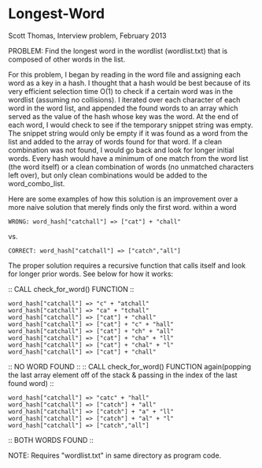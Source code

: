 Longest-Word
============

Scott Thomas, Interview problem, February 2013

PROBLEM: Find the longest word in the wordlist (wordlist.txt) that is composed of other words in the list.

For this problem, I began by reading in the word file and assigning each word as a key in a hash.
I thought that a hash would be best because of its very efficient selection time O(1) to check
if a certain word was in the wordlist (assuming no collisions).  I iterated over each character of each 
word in the word list, and appended the found words to an array which served as the value of the hash 
whose key was the word.  At the end of each word, I would check to see if the temporary snippet string 
was empty.  The snippet string would only be empty if it was found as a word from the list and added 
to the array of words found for that word.  If a clean combination was not found, I would go back 
and look for longer initial words. Every hash would have a minimum of one match from the word list
(the word itself) or a clean combination of words (no unmatched characters left over), but only 
clean combinations would be added to the word_combo_list.

Here are some examples of how this solution is an improvement over a more naive solution that merely finds only the first word. within a word

    WRONG: word_hash["catchall"] => ["cat"] + "chall"
 
vs.
 
    CORRECT: word_hash["catchall"] => ["catch","all"]

The proper solution requires a recursive function that calls itself and look for longer prior words. See below for how it works:
 
:: CALL check_for_word() FUNCTION ::
 
    word_hash["catchall"] => "c" + "atchall"
    word_hash["catchall"] => "ca" + "tchall"
    word_hash["catchall"] => ["cat"] + "chall"
    word_hash["catchall"] => ["cat"] + "c" + "hall"
    word_hash["catchall"] => ["cat"] + "ch" + "all"
    word_hash["catchall"] => ["cat"] + "cha" + "ll"
    word_hash["catchall"] => ["cat"] + "chal" + "l"
    word_hash["catchall"] => ["cat"] + "chall"

:: NO WORD FOUND ::
:: CALL check_for_word() FUNCTION again(popping the last array element off of the stack & passing in the index of the last found word) ::
 
    word_hash["catchall"] => "catc" + "hall"
    word_hash["catchall"] => ["catch"] + "all"
    word_hash["catchall"] => ["catch"] + "a" + "ll"
    word_hash["catchall"] => ["catch"] + "al" + "l"
    word_hash["catchall"] => ["catch","all"]
 
:: BOTH WORDS FOUND ::


NOTE: Requires "wordlist.txt" in same directory as program code.
